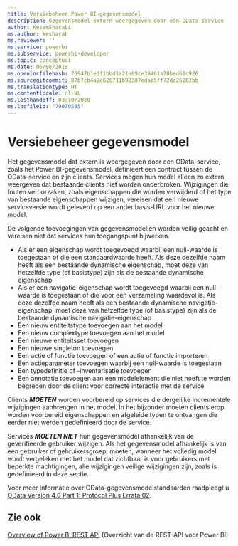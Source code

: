 ```yaml
---
title: Versiebeheer Power BI-gegevensmodel
description: Gegevensmodel extern weergegeven door een OData-service
author: KesemSharabi
ms.author: kesharab
ms.reviewer: ''
ms.service: powerbi
ms.subservice: powerbi-developer
ms.topic: conceptual
ms.date: 06/08/2018
ms.openlocfilehash: 76947b1e311bbd1a21e09ce39461a70bed61d926
ms.sourcegitcommit: 87b7cb4a2e626711b98387edaa5ff72dc26262bb
ms.translationtype: HT
ms.contentlocale: nl-NL
ms.lasthandoff: 03/10/2020
ms.locfileid: "79079595"
---
```

# <a name="data-model-versioning"></a>Versiebeheer gegevensmodel

Het gegevensmodel dat extern is weergegeven door een OData-service, zoals het Power BI-gegevensmodel, definieert een contract tussen de OData-service en zijn clients. Services mogen hun model alleen zo extern weergeven dat bestaande clients niet worden onderbroken. Wijzigingen die fouten veroorzaken, zoals eigenschappen die worden verwijderd of het type van bestaande eigenschappen wijzigen, vereisen dat een nieuwe serviceversie wordt geleverd op een ander basis-URL voor het nieuwe model.  
  
De volgende toevoegingen van gegevensmodellen worden veilig geacht en vereisen niet dat services hun toegangspunt bijwerken.  
  
* Als er een eigenschap wordt toegevoegd waarbij een null-waarde is toegestaan of die een standaardwaarde heeft. Als deze dezelfde naam heeft als een bestaande dynamische eigenschap, moet deze van hetzelfde type (of basistype) zijn als de bestaande dynamische eigenschap  
* Als er een navigatie-eigenschap wordt toegevoegd waarbij een null-waarde is toegestaan of die voor een verzameling waardevol is. Als deze dezelfde naam heeft als een bestaande dynamische navigatie-eigenschap, moet deze van hetzelfde type (of basistype) zijn als de bestaande dynamische navigatie-eigenschap  
* Een nieuw entiteitstype toevoegen aan het model  
* Een nieuw complextype toevoegen aan het model  
* Een nieuwe entiteitsset toevoegen  
* Een nieuwe singleton toevoegen  
* Een actie of functie toevoegen of een actie of functie importeren
* Een actieparameter toevoegen waarbij een null-waarde is toegestaan  
* Een typedefinitie of -inventarisatie toevoegen  
* Een annotatie toevoegen aan een modelelement die niet hoeft te worden begrepen door de client voor correcte interactie met de service  
  
Clients ***MOETEN*** worden voorbereid op services die dergelijke incrementele wijzigingen aanbrengen in het model. In het bijzonder moeten clients erop worden voorbereid eigenschappen en afgeleide typen te ontvangen die eerder niet werden gedefinieerd door de service.  
  
Services ***MOETEN NIET*** hun gegevensmodel afhankelijk van de geverifieerde gebruiker wijzigen. Als het gegevensmodel afhankelijk is van een gebruiker of gebruikersgroep, moeten, wanneer het volledig model wordt vergeleken met het model dat zichtbaar is voor gebruikers met beperkte machtigingen, alle wijzigingen veilige wijzigingen zijn, zoals is gedefinieerd in deze sectie.  
  
Voor meer informatie over OData-gegevensmodelstandaarden raadpleegt u [OData Version 4.0 Part 1: Protocol Plus Errata 02](https://docs.oasis-open.org/odata/odata/v4.0/odata-v4.0-part1-protocol.html).  
  
## <a name="see-also"></a>Zie ook
[Overview of Power BI REST API](https://docs.microsoft.com/rest/api/power-bi/) (Overzicht van de REST-API voor Power BI)